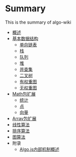 # Summary

This is the summary of algo-wiki

<!--* [Overview](Home.md)-->
* [概述](README.md)
* [基本数据结构](type/index.md)
  * [单向链表](type/linkedlist.md)
  * [栈](type/stack.md)
  * [队列](type/queue.md)
  * [堆](type/heap.md)
  * [并查集](type/quickfind.md)
  * [二叉树](type/bst.md)
  * [有权重图](type/graph.md)
  * [无权重图](type/graphw.md)
* [Math包扩展](math/index.md)
  * [统计](math/stats.md)
  * [点](math/point.md)
  * [向量](math/vector.md)
* [Array包扩展](array/index.md)
* [线性算法](linear/index.md)
* [排序算法](sorting/index.md)
* [图算法](graph/index.md)
* 附录
  * [Algo.js内部机制概述](inside.md)
